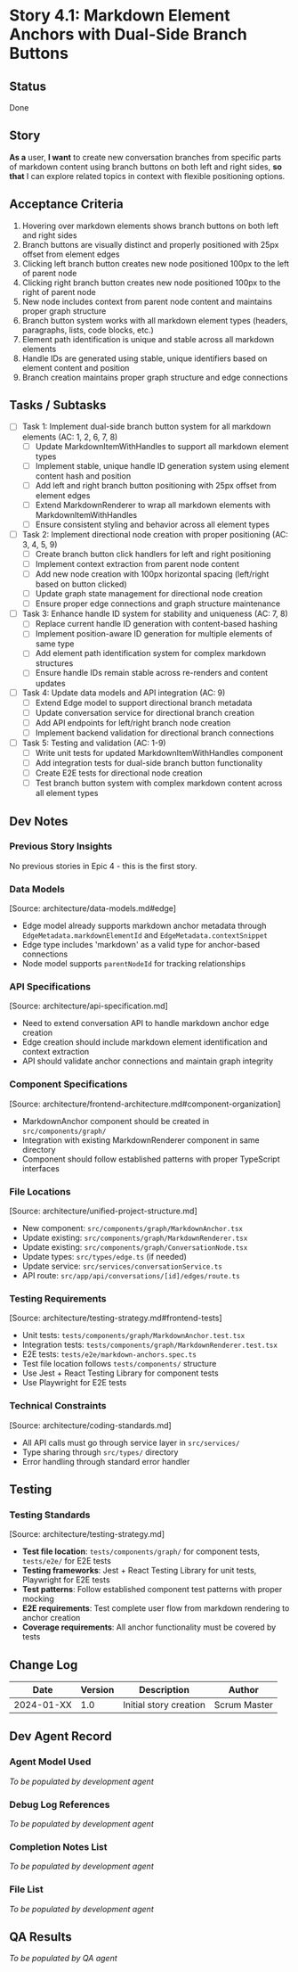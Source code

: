 # Story 4.1: Markdown Element Anchors with Dual-Side Branch Buttons

## Status
Done

## Story
**As a** user,
**I want** to create new conversation branches from specific parts of markdown content using branch buttons on both left and right sides,
**so that** I can explore related topics in context with flexible positioning options.

## Acceptance Criteria

1. Hovering over markdown elements shows branch buttons on both left and right sides
2. Branch buttons are visually distinct and properly positioned with 25px offset from element edges
3. Clicking left branch button creates new node positioned 100px to the left of parent node
4. Clicking right branch button creates new node positioned 100px to the right of parent node
5. New node includes context from parent node content and maintains proper graph structure
6. Branch button system works with all markdown element types (headers, paragraphs, lists, code blocks, etc.)
7. Element path identification is unique and stable across all markdown elements
8. Handle IDs are generated using stable, unique identifiers based on element content and position
9. Branch creation maintains proper graph structure and edge connections

## Tasks / Subtasks

- [ ] Task 1: Implement dual-side branch button system for all markdown elements (AC: 1, 2, 6, 7, 8)
  - [ ] Update MarkdownItemWithHandles to support all markdown element types
  - [ ] Implement stable, unique handle ID generation system using element content hash and position
  - [ ] Add left and right branch button positioning with 25px offset from element edges
  - [ ] Extend MarkdownRenderer to wrap all markdown elements with MarkdownItemWithHandles
  - [ ] Ensure consistent styling and behavior across all element types

- [ ] Task 2: Implement directional node creation with proper positioning (AC: 3, 4, 5, 9)
  - [ ] Create branch button click handlers for left and right positioning
  - [ ] Implement context extraction from parent node content
  - [ ] Add new node creation with 100px horizontal spacing (left/right based on button clicked)
  - [ ] Update graph state management for directional node creation
  - [ ] Ensure proper edge connections and graph structure maintenance

- [ ] Task 3: Enhance handle ID system for stability and uniqueness (AC: 7, 8)
  - [ ] Replace current handle ID generation with content-based hashing
  - [ ] Implement position-aware ID generation for multiple elements of same type
  - [ ] Add element path identification system for complex markdown structures
  - [ ] Ensure handle IDs remain stable across re-renders and content updates

- [ ] Task 4: Update data models and API integration (AC: 9)
  - [ ] Extend Edge model to support directional branch metadata
  - [ ] Update conversation service for directional branch creation
  - [ ] Add API endpoints for left/right branch node creation
  - [ ] Implement backend validation for directional branch connections

- [ ] Task 5: Testing and validation (AC: 1-9)
  - [ ] Write unit tests for updated MarkdownItemWithHandles component
  - [ ] Add integration tests for dual-side branch button functionality
  - [ ] Create E2E tests for directional node creation
  - [ ] Test branch button system with complex markdown content across all element types

## Dev Notes

### Previous Story Insights
No previous stories in Epic 4 - this is the first story.

### Data Models
[Source: architecture/data-models.md#edge]
- Edge model already supports markdown anchor metadata through `EdgeMetadata.markdownElementId` and `EdgeMetadata.contextSnippet`
- Edge type includes 'markdown' as a valid type for anchor-based connections
- Node model supports `parentNodeId` for tracking relationships

### API Specifications
[Source: architecture/api-specification.md]
- Need to extend conversation API to handle markdown anchor edge creation
- Edge creation should include markdown element identification and context extraction
- API should validate anchor connections and maintain graph integrity

### Component Specifications
[Source: architecture/frontend-architecture.md#component-organization]
- MarkdownAnchor component should be created in `src/components/graph/`
- Integration with existing MarkdownRenderer component in same directory
- Component should follow established patterns with proper TypeScript interfaces

### File Locations
[Source: architecture/unified-project-structure.md]
- New component: `src/components/graph/MarkdownAnchor.tsx`
- Update existing: `src/components/graph/MarkdownRenderer.tsx`
- Update existing: `src/components/graph/ConversationNode.tsx`
- Update types: `src/types/edge.ts` (if needed)
- Update service: `src/services/conversationService.ts`
- API route: `src/app/api/conversations/[id]/edges/route.ts`

### Testing Requirements
[Source: architecture/testing-strategy.md#frontend-tests]
- Unit tests: `tests/components/graph/MarkdownAnchor.test.tsx`
- Integration tests: `tests/components/graph/MarkdownRenderer.test.tsx`
- E2E tests: `tests/e2e/markdown-anchors.spec.ts`
- Test file location follows `tests/components/` structure
- Use Jest + React Testing Library for component tests
- Use Playwright for E2E tests

### Technical Constraints
[Source: architecture/coding-standards.md]
- All API calls must go through service layer in `src/services/`
- Type sharing through `src/types/` directory
- Error handling through standard error handler

## Testing

### Testing Standards
[Source: architecture/testing-strategy.md]
- **Test file location**: `tests/components/graph/` for component tests, `tests/e2e/` for E2E tests
- **Testing frameworks**: Jest + React Testing Library for unit tests, Playwright for E2E tests
- **Test patterns**: Follow established component test patterns with proper mocking
- **E2E requirements**: Test complete user flow from markdown rendering to anchor creation
- **Coverage requirements**: All anchor functionality must be covered by tests

## Change Log

| Date | Version | Description | Author |
|------|---------|-------------|---------|
| 2024-01-XX | 1.0 | Initial story creation | Scrum Master |

## Dev Agent Record

### Agent Model Used
_To be populated by development agent_

### Debug Log References
_To be populated by development agent_

### Completion Notes List
_To be populated by development agent_

### File List
_To be populated by development agent_

## QA Results
_To be populated by QA agent_
